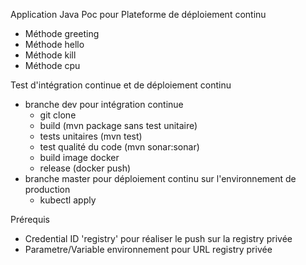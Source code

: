 Application Java Poc pour Plateforme de déploiement continu
 - Méthode greeting
 - Méthode hello
 - Méthode kill
 - Méthode cpu

Test d'intégration continue et de déploiement continu
- branche dev pour intégration continue
  * git clone
  * build (mvn package sans test unitaire)
  * tests unitaires (mvn test)
  * test qualité du code (mvn sonar:sonar)
  * build image docker
  * release (docker push)
- branche master pour déploiement continu sur l'environnement de production
  * kubectl apply

Prérequis
 - Credential ID 'registry' pour réaliser le push sur la registry privée
 - Parametre/Variable environnement pour URL registry privée

